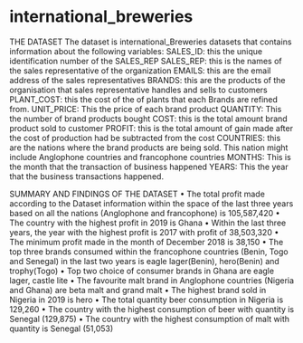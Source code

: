 # international_breweries

THE DATASET
The dataset is international_Breweries datasets that contains information about the following variables:
SALES_ID: this the unique identification number of the SALES_REP
SALES_REP: this is the names of the sales representative of the organization
EMAILS: this are the email address of the sales representatives
BRANDS: this are the products of the organisation that sales representative handles and sells to customers
PLANT_COST: this the cost of the of plants that each Brands are refined from.
UNIT_PRICE: This the price of each brand product
QUANTITY: This the number of brand products bought
COST: this is the total amount brand product sold to customer
PROFIT: this is the total amount of gain made after the cost of production had be subtracted from the cost
COUNTRIES: this are the nations where the brand products are being sold. This nation might include Anglophone countries and francophone countries
MONTHS: This is the month that the transaction of business happened
YEARS: This the year that the business transactions happened. 

SUMMARY AND FINDINGS OF THE DATASET
•	The total profit made according to the Dataset information within the space of the last three years based on all the nations (Anglophone and francophone) is 105,587,420
•	The country with the highest profit in 2019 is Ghana
•	Within the last three years, the year with the highest profit is 2017 with profit of 38,503,320
•	The minimum profit made in the month of December 2018 is 38,150
•	The top three brands consumed within the francophone countries (Benin, Togo and Senegal) in the last two years is eagle lager(Benin), hero(Benin) and trophy(Togo)
•	Top two choice of consumer brands in Ghana are eagle lager, castle lite
•	The favourite malt brand in Anglophone countries (Nigeria and Ghana) are beta malt and grand malt
•	The highest brand sold in Nigeria in 2019 is hero
•	The total quantity beer consumption in Nigeria is 129,260
•	The country with the highest consumption of beer with quantity is Senegal (129,875)
•	The country with the highest consumption of malt with quantity is Senegal (51,053)
 
